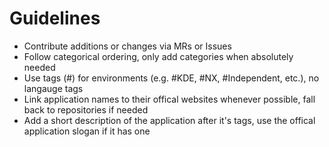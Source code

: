 # Guidelines
- Contribute additions or changes via MRs or Issues
- Follow categorical ordering, only add categories when absolutely needed
- Use tags (#) for environments (e.g. #KDE, #NX, #Independent, etc.), no langauge tags
- Link application names to their offical websites whenever possible, fall back to repositories if needed
- Add a short description of the application after it's tags, use the offical application slogan if it has one
